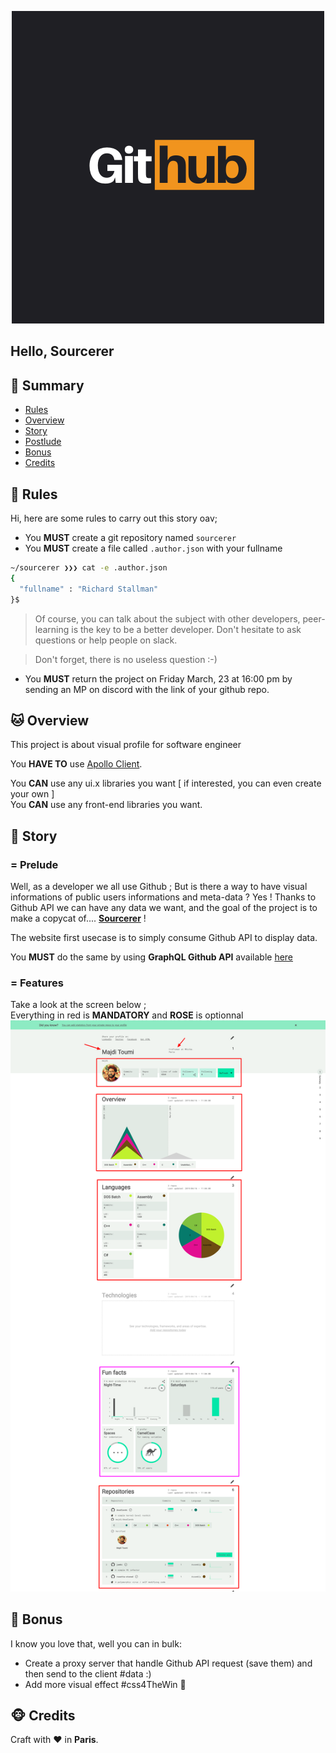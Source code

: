 <p align="center">
  <img alt="" src="./sourcerer.logo.png"">
</p>

## Hello, Sourcerer

## <a name='TOC'>🐼 Summary</a>

* [Rules](#rules)
* [Overview](#overview)
* [Story](#story)
* [Postlude](#postlude)
* [Bonus](#bonus)
* [Credits](#credits)

## <a name='overview'>🦊 Rules</a>

Hi, here are some rules to carry out this story oav;

* You **MUST** create a git repository named `sourcerer`
* You **MUST** create a file called `.author.json` with your fullname

```sh
~/sourcerer ❯❯❯ cat -e .author.json
{
  "fullname" : "Richard Stallman"
}$
```

> Of course, you can talk about the subject with other developers, peer-learning is
> the key to be a better developer. Don't hesitate to ask questions or help people on slack.

> Don't forget, there is no useless question :-)

* You **MUST** return the project on Friday March, 23 at 16:00 pm by sending an MP on discord with the link of your github repo.

## <a name='overview'>🐱 Overview</a>

This project is about visual profile for software engineer<br />

You **HAVE TO** use [Apollo Client](https://www.apollographql.com/docs/react).

You **CAN** use any ui.x libraries you want [ if interested, you can even create your own ]<br />
You **CAN** use any front-end libraries you want.

## <a name='story'>🐨 Story</a>

### = Prelude

Well, as a developer we all use Github ; But is there a way to have visual informations of public users informations and meta-data ?
Yes ! Thanks to Github API we can have any data we want, and the goal of the project is to make a copycat of.... [**Sourcerer**](https://sourcerer.io/) !

The website first usecase is to simply consume Github API to display data.

You **MUST** do the same by using **GraphQL Github API** available [here](https://developer.github.com/v4/)

### = Features

Take a look at the screen below ;<br />
Everything in red is **MANDATORY** and **ROSE** is optionnal
![](./sourcerer.majdi.png)

## <a name='bonus'>🦄 Bonus</a>

I know you love that, well you can in bulk:

* Create a proxy server that handle Github API request (save them) and then send to the client #data :)
* Add more visual effect #css4TheWin 🎉

## <a name='credits'>🐵 Credits</a>

Craft with :heart: in **Paris**.